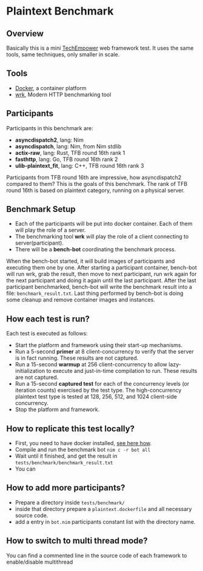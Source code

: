 # Plaintext Benchmark

## Overview
Basically this is a mini [TechEmpower](https://www.techempower.com/benchmarks/)
web framework test. It uses the same tools, same techniques, only smaller in scale.

## Tools
* [Docker](https://www.docker.com/), a container platform
* [wrk](https://github.com/wg/wrk), Modern HTTP benchmarking tool

## Participants
Participants in this benchmark are:
* __asyncdispatch2__, lang: Nim
* __asyncdispatch__, lang: Nim, from Nim stdlib
* __actix-raw__, lang: Rust, TFB round 16th rank 1
* __fasthttp__, lang: Go, TFB round 16th rank 2
* __ulib-plaintext_fit__, lang: C++, TFB round 16th rank 3

Participants from TFB round 16th are impressive, how asyncdispatch2 compared to them? This is the goals of this benchmark.
The rank of TFB round 16th is based on plaintext category, running on a physical server.

## Benchmark Setup

* Each of the participants will be put into docker container. Each of them will play the role of a server.
* The benchmarking tool __wrk__ will play the role of a client connecting to server(participant).
* There will be a __bench-bot__ coordinating the benchmark process.

When the bench-bot started, it will build images of participants and executing them one by one.
After starting a participant container, bench-bot will run wrk, grab the result,
then move to next participant, run wrk again for the next participant and doing it again until the last participant.
After the last participant benchmarked, bench-bot will write the benchmark result into a file: `benchmark_result.txt`.
Last thing performed by bench-bot is doing some cleanup and remove container images and instances.

## How each test is run?

Each test is executed as follows:
* Start the platform and framework using their start-up mechanisms.
* Run a 5-second __primer__ at 8 client-concurrency to verify that the server is in fact running. These results are not captured.
* Run a 15-second __warmup__ at 256 client-concurrency to allow lazy-initialization to execute and just-in-time compilation to run. These results are not captured.
* Run a 15-second __captured test__ for each of the concurrency levels (or iteration counts) exercised by the test type.
  The high-concurrency plaintext test type is tested at 128, 256, 512, and 1024 client-side concurrency.
* Stop the platform and framework.

## How to replicate this test locally?
* First, you need to have docker installed, [see here how](https://www.digitalocean.com/community/tutorials/how-to-install-and-use-docker-on-ubuntu-18-04).
* Compile and run the benchmark bot `nim c -r bot all`
* Wait until it finished, and get the result in `tests/benchmark/benchmark_result.txt`
* You can
## How to add more participants?

* Prepare a directory inside `tests/benchmark/`
* inside that directory prepare a `plaintext.dockerfile` and all necessary source code.
* add a entry in `bot.nim` participants constant list with the directory name.

## How to switch to multi thread mode?
You can find a commented line in the source code of each framework to enable/disable multithread
